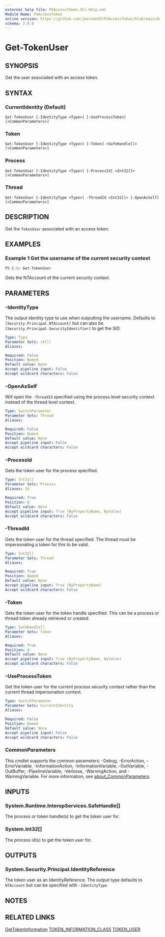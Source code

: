```yaml
---
external help file: PSAccessToken.dll-Help.xml
Module Name: PSAccessToken
online version: https://github.com/jborean93/PSAccessToken/blob/main/docs/en-US/Get-TokenUser.md
schema: 2.0.0
---
```


# Get-TokenUser

## SYNOPSIS

Get the user associated with an access token.

## SYNTAX

### CurrentIdentity (Default)
```
Get-TokenUser [-IdentityType <Type>] [-UseProcessToken] [<CommonParameters>]
```

### Token
```
Get-TokenUser [-IdentityType <Type>] [-Token] <SafeHandle[]> [<CommonParameters>]
```

### Process
```
Get-TokenUser [-IdentityType <Type>] [-ProcessId] <Int32[]> [<CommonParameters>]
```

### Thread
```
Get-TokenUser [-IdentityType <Type>] -ThreadId <Int32[]> [-OpenAsSelf] [<CommonParameters>]
```

## DESCRIPTION

Get the `TokenUser` associated with an access token.

## EXAMPLES

### Example 1 Get the username of the current security context

```powershell
PS C:\> Get-TokenUser
```

Gets the NTAccount of the current security context.

## PARAMETERS

### -IdentityType

The output identity type to use when outputting the username.
Defaults to `[Security.Principal.NTAccount]` but can also be `[Security.Principal.SecurityIdentifier]` to get the SID.

```yaml
Type: Type
Parameter Sets: (All)
Aliases:

Required: False
Position: Named
Default value: None
Accept pipeline input: False
Accept wildcard characters: False
```

### -OpenAsSelf

Will open the `-ThreadId` specified using the process level security context instead of the thread level context.

```yaml
Type: SwitchParameter
Parameter Sets: Thread
Aliases:

Required: False
Position: Named
Default value: None
Accept pipeline input: False
Accept wildcard characters: False
```

### -ProcessId

Gets the token user for the process specified.

```yaml
Type: Int32[]
Parameter Sets: Process
Aliases: Id

Required: True
Position: 0
Default value: None
Accept pipeline input: True (ByPropertyName, ByValue)
Accept wildcard characters: False
```

### -ThreadId

Gets the token user for the thread specified.
The thread must be impersonating a token for this to be valid.

```yaml
Type: Int32[]
Parameter Sets: Thread
Aliases:

Required: True
Position: Named
Default value: None
Accept pipeline input: True (ByPropertyName)
Accept wildcard characters: False
```

### -Token

Gets the token user for the token handle specified.
This can be a process or thread token already retrieved or created.

```yaml
Type: SafeHandle[]
Parameter Sets: Token
Aliases:

Required: True
Position: 0
Default value: None
Accept pipeline input: True (ByPropertyName, ByValue)
Accept wildcard characters: False
```

### -UseProcessToken

Get the token user for the current process security context rather than the current thread impersonation context.

```yaml
Type: SwitchParameter
Parameter Sets: CurrentIdentity
Aliases:

Required: False
Position: Named
Default value: None
Accept pipeline input: False
Accept wildcard characters: False
```

### CommonParameters
This cmdlet supports the common parameters: -Debug, -ErrorAction, -ErrorVariable, -InformationAction, -InformationVariable, -OutVariable, -OutBuffer, -PipelineVariable, -Verbose, -WarningAction, and -WarningVariable. For more information, see [about_CommonParameters](http://go.microsoft.com/fwlink/?LinkID=113216).

## INPUTS

### System.Runtime.InteropServices.SafeHandle[]
The process or token handle(s) to get the token user for.

### System.Int32[]
The process id(s) to get the token user for.

## OUTPUTS

### System.Security.Principal.IdentityReference
The token user as an IdentityReference. The output type defaults to `NTAccount` but can be specified with `-IdentityType`

## NOTES

## RELATED LINKS

[GetTokenInformation](https://docs.microsoft.com/en-us/windows/win32/api/securitybaseapi/nf-securitybaseapi-gettokeninformation)
[TOKEN_INFORMATION_CLASS](https://docs.microsoft.com/en-us/windows/win32/api/winnt/ne-winnt-token_information_class)
[TOKEN_USER](https://docs.microsoft.com/en-us/windows/win32/api/winnt/ns-winnt-token_user)
